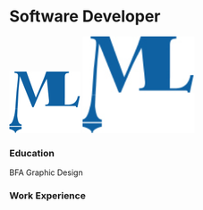 # Software Developer

![Tux, the Linux mascot](images/logo1.jpg)
<img src="images/logo1.jpg" width="200">

### Education
BFA Graphic Design

### Work Experience

